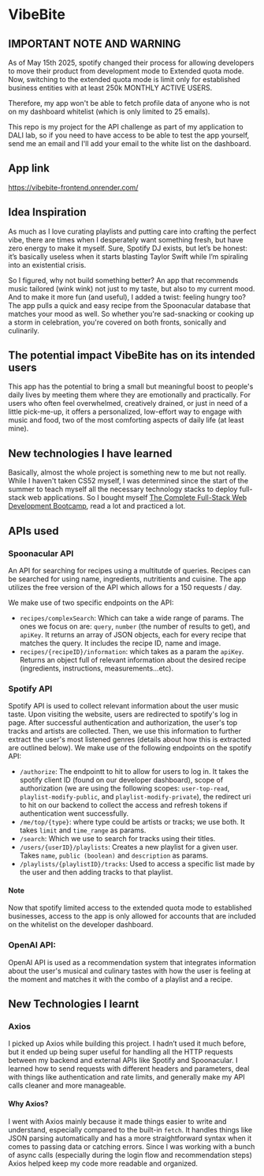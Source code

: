 # VibeBite
## IMPORTANT NOTE AND WARNING
As of May 15th 2025, spotify changed their process for allowing developers to move their product from development mode to Extended quota mode. Now, switching to the extended quota mode is limit only for established business entities with at least 250k MONTHLY ACTIVE USERS.

Therefore, my app won't be able to fetch profile data of anyone who is not on my dashboard whitelist (which is only limited to 25 emails).

This repo is my project for the API challenge as part of my application to DALI lab,
so if you need to have access to be able to test the app yourself, send me an email and I'll add your email to the white list on the dashboard.

## App link
https://vibebite-frontend.onrender.com/

## Idea Inspiration
As much as I love curating playlists and putting care into crafting the perfect vibe, there are times when I desperately want something fresh, but have zero energy to make it myself. Sure, Spotify DJ exists, but let’s be honest: it’s basically useless when it starts blasting Taylor Swift while I’m spiraling into an existential crisis.

So I figured, why not build something better? An app that recommends music tailored (wink wink) not just to my taste, but also to my current mood. And to make it more fun (and useful), I added a twist: feeling hungry too? The app pulls a quick and easy recipe from the Spoonacular database that matches your mood as well. So whether you're sad-snacking or cooking up a storm in celebration, you're covered on both fronts, sonically and culinarily.

## The potential impact VibeBite has on its intended users
This app has the potential to bring a small but meaningful boost to people's daily lives by meeting them where they are emotionally and practically. For users who often feel overwhelmed, creatively drained, or just in need of a little pick-me-up, it offers a personalized, low-effort way to engage with music and food, two of the most comforting aspects of daily life (at least mine).

## New technologies I have learned
Basically, almost the whole project is something new to me but not really. While I haven't taken CS52 myself, I was determined since the start of the summer to teach myself all the necessary technology stacks to deploy full-stack web applications. So I bought myself [The Complete Full-Stack Web Development Bootcamp](https://www.udemy.com/course/the-complete-web-development-bootcamp/?couponCode=KEEPLEARNING), read a lot and practiced a lot.


## APIs used
### Spoonacular API
An API for searching for recipes using a multitutde of queries. Recipes can be searched for using name, ingredients, nutritients and cuisine. The app utilizes the free version of the API which allows for a 150 requests / day.

We make use of two specific endpoints on the API:
- `recipes/complexSearch`: Which can take a wide range of params. The ones we focus on are: `query`, `number` (the number of results to get), and `apiKey`. It returns an array of JSON objects, each for every recipe that matches the query. It includes the recipe ID, name and image.
- `recipes/{recipeID}/information`: which takes as a param the `apiKey`. Returns an object full of relevant information about the desired recipe (ingredients, instructions, measurements...etc).

### Spotify API
Spotify API is used to collect relevant information about the user music taste. Upon visiting the website, users are redirected to spotify's log in page. After successful authentication and authorization, the user's top tracks and artists are collected. Then, we use this information to further extract the user's most listened genres (details about how this is extracted are outlined below).
We make use of the following endpoints on the spotify API:
- `/authorize`: The endpointt to hit to allow for users to log in. It takes the spotify client ID (found on our developer dashboard), scope of authorization (we are using the following scopes: `user-top-read`, `playlist-modify-public`, and `playlist-modify-private`), the redirect uri to hit on our backend to collect the access and refresh tokens if authentication went successfully.
- `/me/top/{type}`: where type could be artists or tracks; we use both. It takes `limit` and `time_range`  as params.
- `/search`: Which we use to search for tracks using their titles.
- `/users/{userID}/playlists`: Creates a new playlist for a given user. Takes `name`, `public (boolean)` and `description` as params.
- `/playlists/{playlistID}/tracks`: Used to access a specific list made by the user and then adding tracks to that playlist.
#### Note
Now that spotify limited access to the extended quota mode to established businesses, access to the app is only allowed for accounts that are included on the whitelist on the developer dashboard.

### OpenAI API:
OpenAI API is used as a recommendation system that integrates information about the user's musical and culinary tastes with how the user is feeling at the moment and matches it with the combo of a playlist and a recipe.

## New Technologies I learnt
### Axios
I picked up Axios while building this project. I hadn’t used it much before, but it ended up being super useful for handling all the HTTP requests between my backend and external APIs like Spotify and Spoonacular. I learned how to send requests with different headers and parameters, deal with things like authentication and rate limits, and generally make my API calls cleaner and more manageable.
#### Why Axios?
I went with Axios mainly because it made things easier to write and understand, especially compared to the built-in `fetch`. It handles things like JSON parsing automatically and has a more straightforward syntax when it comes to passing data or catching errors. Since I was working with a bunch of async calls (especially during the login flow and recommendation steps) Axios helped keep my code more readable and organized.